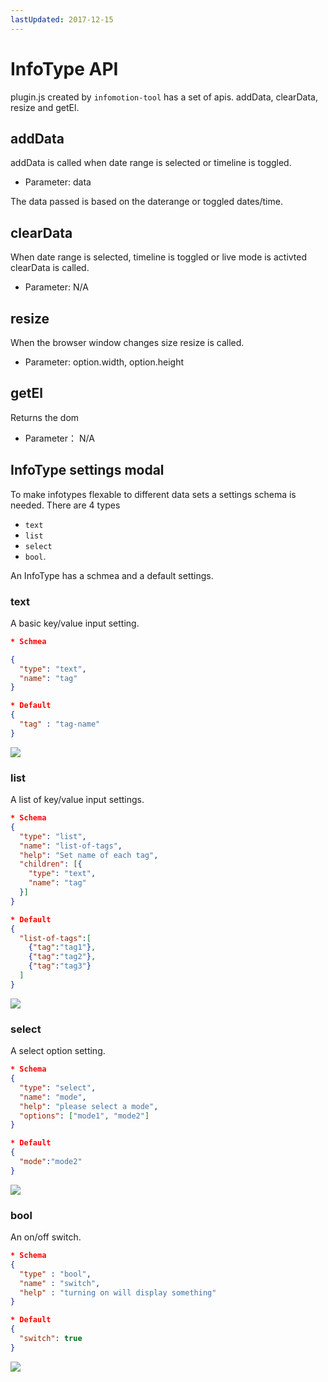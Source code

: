 ```yaml
---
lastUpdated: 2017-12-15
---
```


InfoType API
============

plugin.js created by `infomotion-tool` has a set of apis.
addData, clearData, resize and getEl.

addData
-------

addData is called when date range is selected or timeline is toggled.

* Parameter: data

The data passed is based on the daterange or toggled dates/time.

clearData
---------

When date range is selected, timeline is toggled or live mode is activted clearData is called.

* Parameter: N/A

resize
------

When the browser window changes size resize is called.

* Parameter: option.width, option.height

getEl
-----

Returns the dom

* Parameter： N/A

InfoType settings modal
-----------------------

To make infotypes flexable to different data sets a settings schema
is needed. There are 4 types

- `text`
- `list`
- `select`
- `bool`.

An InfoType has a schmea and a default settings.

### text

A basic key/value input setting.

```json
* Schmea

{
  "type": "text",
  "name": "tag"
}

* Default
{
  "tag" : "tag-name"
}
```

![](/_asset/images/InfoMotion/enebular-developers-type-text.png)

### list

A list of key/value input settings.

```json
* Schema
{
  "type": "list",
  "name": "list-of-tags",
  "help": "Set name of each tag",
  "children": [{
    "type": "text",
    "name": "tag"
  }]
}

* Default
{
  "list-of-tags":[
    {"tag":"tag1"},
    {"tag":"tag2"},
    {"tag":"tag3"}
  ]
}
```

![](/_asset/images/InfoMotion/enebular-developers-type-list.png)

### select

A select option setting.

```json
* Schema
{
  "type": "select",
  "name": "mode",
  "help": "please select a mode",
  "options": ["mode1", "mode2"]
}

* Default
{
  "mode":"mode2"
}
```

![](/_asset/images/InfoMotion/enebular-developers-type-select.png)

### bool

An on/off switch.

```json
* Schema
{
  "type" : "bool",
  "name" : "switch",
  "help" : "turning on will display something"
}

* Default
{
  "switch": true
}
```

![](/_asset/images/InfoMotion/enebular-developers-type-switch.png)
